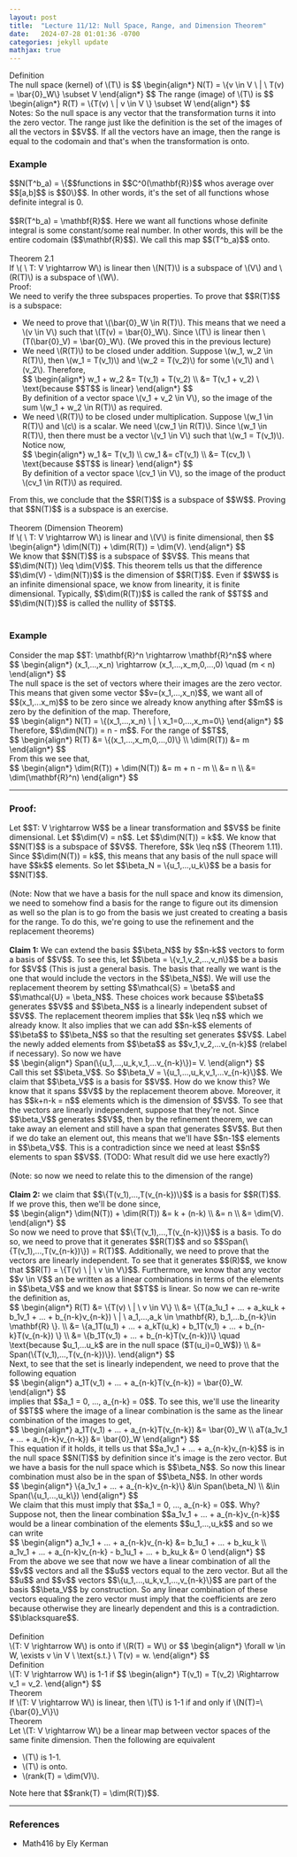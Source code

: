 ```yaml
---
layout: post
title:  "Lecture 11/12: Null Space, Range, and Dimension Theorem"
date:   2024-07-28 01:01:36 -0700
categories: jekyll update
mathjax: true
---
```

<div class="bdiv">
Definition
</div>
<div class="bbdiv">
The null space (kernel) of \(T\) is 
	$$
	\begin{align*}
	 N(T) = \{v \in V \ | \ T(v) = \bar{0}_W\} \subset V
	\end{align*}
	$$
The range (image) of \(T\) is
	$$
	\begin{align*}
	 R(T) = \{T(v) \ | v \in V \} \subset W
	\end{align*}
	$$
</div>
Notes: So the null space is any vector that the transformation turns it into the zero vector. The range just like the definition is the set of the images of all the vectors in $$V$$. If all the vectors have an image, then the range is equal to the codomain and that's when the transformation is onto.
<br>
<!------------------------------------------------------------------------------------>
<h3>Example</h3>
$$N(T^b_a) = \{$$functions in $$C^0(\mathbf{R})$$ whos average over $$[a,b]$$ is $$0\}$$. In other words, it's the set of all functions whose definite integral is 0. 
<br>
<br>
$$R(T^b_a) = \mathbf{R}$$. Here we want all functions whose definite integral is some constant/some real number. In other words, this will be the entire codomain ($$\mathbf{R}$$). We call this map $$(T^b_a)$$ onto.
<br>
<br>
<!------------------------------------------------------------------------------------>
<div class="purdiv">
Theorem 2.1
</div>
<div class="purbdiv">
If \( \ T: V \rightarrow W\) is linear then \(N(T)\) is a subspace of \(V\) and \(R(T)\) is a subspace of \(W\).
</div>
Proof:
<br>
We need to verify the three subspaces properties. To prove that $$R(T)$$ is a subspace:
<ul>
<li>We need to prove that \(\bar{0}_W \in R(T)\). This means that we need a \(v \in V\) such that \(T(v) = \bar{0}_W\). Since \(T\) is linear then \(T(\bar{0}_V) = \bar{0}_W\). (We proved this in the previous lecture) </li>
<li>We need \(R(T)\) to be closed under addition. Suppose \(w_1, w_2 \in R(T)\), then \(w_1 = T(v_1)\) and \(w_2 = T(v_2)\) for some \(v_1\) and \(v_2\). Therefore,
	<div>
		$$
		\begin{align*}
		 w_1 + w_2 &= T(v_1) + T(v_2) \\
		           &= T(v_1 + v_2) \ \text{because $$T$$ is linear}
		\end{align*}
		$$
	</div>
By definition of a vector space \(v_1 + v_2 \in V\), so the image of the sum \(w_1 + w_2 \in R(T)\) as required.
</li>
<li> We need \(R(T)\) to be closed under multiplication. Suppose \(w_1 \in R(T)\) and \(c\) is a scalar. We need \(cw_1 \in R(T)\). Since \(w_1 \in R(T)\), then there must be a vector \(v_1 \in V\) such that \(w_1 = T(v_1)\). Notice now,
	<div>
		$$
		\begin{align*}
		 w_1 &= T(v_1) \\
		 cw_1 &= cT(v_1) \\
         &= T(cv_1) \ \text{because $$T$$ is linear}
		\end{align*}
		$$
	</div>
By definition of a vector space \(cv_1 \in V\), so the image of the product \(cv_1 \in R(T)\) as required.

</li>
</ul>
From this, we conclude that the $$R(T)$$ is a subspace of $$W$$.
Proving that $$N(T)$$ is a subspace is an exercise.
<br>
<br>
<div class="purdiv">
Theorem (Dimension Theorem)
</div>
<div class="purbdiv">
If \( \ T: V \rightarrow W\) is linear and \(V\) is finite dimensional, then
		$$
		\begin{align*}
		 \dim(N(T)) + \dim(R(T)) = \dim(V).
		\end{align*}
		$$
</div>
We know that $$N(T)$$ is a subspace of $$V$$. This means that $$\dim(N(T)) \leq \dim(V)$$. This theorem tells us that the difference $$\dim(V) - \dim(N(T))$$ is the dimension of $$R(T)$$. Even if $$W$$ is an infinite dimensional space, we know from linearity, it is finite dimensional. Typically, $$\dim(R(T))$$ is called the rank of $$T$$ and $$\dim(N(T))$$ is called the nullity of $$T$$.
<br>
<br>
<!------------------------------------------------------------------------------------>
<h3>Example</h3>
Consider the map $$T: \mathbf{R}^n \rightarrow \mathbf{R}^n$$ where
<div>
	$$
	\begin{align*}
	(x_1,...,x_n) \rightarrow (x_1,...,x_m,0,...,0) \quad (m < n)
	\end{align*}
	$$
</div>
The null space is the set of vectors where their images are the zero vector. This means that given some vector $$v=(x_1,...,x_n)$$, we want all of $$(x_1,...x_m)$$ to be zero since we already know anything after $$m$$ is zero by the definition of the map. Therefore, 
<div>
	$$
	\begin{align*}
	N(T) = \{(x_1,...,x_n) \ | \ x_1=0,...,x_m=0\}
	\end{align*}
	$$
</div>
Therefore, $$\dim(N(T)) = n - m$$. For the range of $$T$$,
<div>
	$$
	\begin{align*}
	R(T) &= \{(x_1,...,x_m,0,...,0)\} \\
	 \dim(R(T)) &= m
	\end{align*}
	$$
</div>
From this we see that,
<div>
	$$
	\begin{align*}
	 \dim(R(T)) + \dim(N(T)) &= m + n - m \\ 
	                        &= n \\ 
	                        &= \dim(\mathbf{R}^n)
	\end{align*}
	$$
</div>
<hr>

<!------------------------------------------------------------------------------------>
<h3>Proof:</h3>
Let $$T: V \rightarrow W$$ be a linear transformation and $$V$$ be finite dimensional. Let $$\dim(V) = n$$. Let $$\dim(N(T)) = k$$. We know that $$N(T)$$ is a subspace of $$V$$. Therefore, $$k \leq n$$ (Theorem 1.11). Since $$\dim(N(T)) = k$$, this means that any basis of the null space will have $$k$$ elements. So let $$\beta_N = \{u_1,...,u_k\}$$ be a basis for $$N(T)$$.
<br>
<br>
(Note: Now that we have a basis for the null space and know its dimension, we need to somehow find a basis for the range to figure out its dimension as well so the plan is to go from the basis we just created to creating a basis for the range. To do this, we're going to use the refinement and the replacement theorems)
<br>
<br>
<b>Claim 1:</b> We can extend the basis $$\beta_N$$ by $$n-k$$ vectors to form a basis of $$V$$. To see this, let $$\beta = \{v_1,v_2,...,v_n\}$$ be a basis for $$V$$ (This is just a general basis. The basis that really we want is the one that would include the vectors in the $$\beta_N$$). We will use the replacement theorem by setting $$\mathcal{S} = \beta$$ and $$\mathcal{U} = \beta_N$$. These choices work because $$\beta$$ generates $$V$$ and $$\beta_N$$ is a linearly independent subset of $$V$$. The replacement theorem implies that $$k \leq n$$ which we already know. It also implies that we can add $$n-k$$ elements of $$\beta$$ to $$\beta_N$$ so that the resulting set generates $$V$$. Label the newly added elements from $$\beta$$ as $$v_1,v_2,...v_{n-k}$$ (relabel if necessary). So now we have
<div>
	$$
	\begin{align*}
	Span(\{u_1,...,u_k,v_1,...v_{n-k}\})= V.
	\end{align*}
	$$
</div>
Call this set $$\beta_V$$. So $$\beta_V = \{u_1,...,u_k,v_1,...v_{n-k}\}$$. We claim that $$\beta_V$$ is a basis for $$V$$. How do we know this? We know that it spans $$V$$ by the replacement theorem above. Moreover, it has $$k+n-k = n$$ elements which is the dimension of $$V$$. To see that the vectors are linearly independent, suppose that they're not. Since $$\beta_V$$ generates $$V$$, then by the refinement theorem, we can take away an element and still have a span that generates $$V$$. But then if we do take an element out, this means that we'll have $$n-1$$ elements in $$\beta_V$$. This is a contradiction since we need at least $$n$$ elements to span $$V$$. (TODO: What result did we use here exactly?)
<br>
<br>
(Note: so now we need to relate this to the dimension of the range)
<br>
<br>
<b>Claim 2:</b> we claim that $$\{T(v_1),...,T(v_{n-k})\}$$ is a basis for $$R(T)$$. If we prove this, then we'll be done since,
<div>
	$$
	\begin{align*}
	 \dim(N(T)) + \dim(R(T)) &= k + (n-k) \\ 
	                        &= n \\ 
	                        &= \dim(V).
	\end{align*}
	$$
</div>
So now we need to prove that $$\{T(v_1),...,T(v_{n-k})\}$$ is a basis. To do so, we need to prove that it generates $$R(T)$$ and so $$Span(\{T(v_1),...,T(v_{n-k})\}) = R(T)$$. Additionally, we need to prove that the vectors are linearly independent. To see that it generates $$(R)$$, we know that $$R(T) = \{T(v) \ | \ v \in V\}$$. Furthermore, we know that any vector $$v \in V$$ an be written as a linear combinations in terms of the elements in $$\beta_V$$ and we know that $$T$$ is linear. So now we can re-write the definition as,
<div>
	$$
	\begin{align*}
	R(T) &= \{T(v) \ | \ v \in V\} \\
	     &= \{T(a_1u_1 + ... + a_ku_k + b_1v_1 + ... + b_{n-k}v_{n-k}) \ | \ a_1,...,a_k \in \mathbf{R}, b_1,...b_{n-k}\in \mathbf{R} \}. \\
	     &= \{a_1T(u_1) + ... + a_kT(u_k) + b_1T(v_1) + ... + b_{n-k}T(v_{n-k}) \} \\
		 &= \{b_1T(v_1) + ... + b_{n-k}T(v_{n-k})\} \quad \text{because $u_1,...u_k$ are in the null space ($T(u_i)=0_W$)} \\
		 &= Span(\{T(v_1),...,T(v_{n-k})\}).
	\end{align*}
	$$
</div>
Next, to see that the set is linearly independent, we need to prove that the following equation
<div>
	$$
	\begin{align*}
	 a_1T(v_1) + ... + a_{n-k}T(v_{n-k}) = \bar{0}_W.
	\end{align*}
	$$
</div>
implies that $$a_1 = 0, ..., a_{n-k} = 0$$. To see this, we'll use the linearity of $$T$$ where the image of a linear combination is the same as the linear combination of the images to get,
<div>
	$$
	\begin{align*}
	 a_1T(v_1) + ... + a_{n-k}T(v_{n-k}) &= \bar{0}_W \\
	 aT(a_1v_1 + ... + a_{n-k}v_{n-k})  &= \bar{0}_W
	\end{align*}
	$$
</div>
This equation if it holds, it tells us that $$a_1v_1 + ... + a_{n-k}v_{n-k}$$ is in the null space $$N(T)$$ by definition since it's image is the zero vector. But we have a basis for the null space which is $$\beta_N$$. So now this linear combination must also be in the span of $$\beta_N$$. In other words
<div>
	$$
	\begin{align*}
	 \{a_1v_1 + ... + a_{n-k}v_{n-k}\} &\in Span(\beta_N) \\
	  &\in Span(\{u_1,...,u_k\})
	\end{align*}
	$$
</div>
We claim that this must imply that $$a_1 = 0, ..., a_{n-k} = 0$$. Why? Suppose not, then the linear combination $$a_1v_1 + ... + a_{n-k}v_{n-k}$$ would be a linear combination of the elements $$u_1,...,u_k$$ and so we can write
<div>
	$$
	\begin{align*}
	 a_1v_1 + ... + a_{n-k}v_{n-k} &= b_1u_1 + ... + b_ku_k \\
	  a_1v_1 + ... + a_{n-k}v_{n-k} - b_1u_1 + ... + b_ku_k &= 0
	\end{align*}
	$$
</div>
From the above we see that now we have a linear combination of all the $$v$$ vectors and all the $$u$$ vectors equal to the zero vector. But all the $$u$$ and $$v$$ vectors $$\{u_1,...,u_k,v_1,...,v_{n-k}\}$$ are part of the basis $$\beta_V$$ by construction. So any linear combination of these vectors equaling the zero vector must imply that the coefficients are zero because otherwise they are linearly dependent and this is a contradiction. $$\blacksquare$$.
<br>
<br>
<!------------------------------------------------------------------------------------>
<div class="bdiv">
Definition
</div>
<div class="bbdiv">
\(T: V \rightarrow W\) is onto if \(R(T) = W\) or
	$$
	\begin{align*}
	 \forall w \in W, \exists v \in V \ \text{s.t.} \ T(v) = w.
	\end{align*}
	$$
</div>
<!------------------------------------------------------------------------------------>
<div class="bdiv">
Definition
</div>
<div class="bbdiv">
\(T: V \rightarrow W\) is 1-1 if
	$$
	\begin{align*}
	 T(v_1) = T(v_2) \Rightarrow v_1 = v_2.
	\end{align*}
	$$
</div>
<!------------------------------------------------------------------------------------>
<div class="purdiv">
Theorem
</div>
<div class="purbdiv">
If \(T: V \rightarrow W\) is linear, then \(T\) is 1-1 if and only if \(N(T)=\{\bar{0}_V\}\)
</div>
<!------------------------------------------------------------------------------------>
<div class="purdiv">
Theorem
</div>
<div class="purbdiv">
Let \(T: V \rightarrow W\) be a linear map between vector spaces of the same finite dimension. Then the following are equivalent 
<ul>
	<li> \(T\) is 1-1. </li>
	<li> \(T\) is onto. </li>
	<li> \(rank(T) = \dim(V)\). </li>
</ul>
</div>
Note here that $$rank(T) = \dim(R(T))$$.
<hr>

<!------------------------------------------------------------------------------------>
<h3>References</h3>
<ul>
<li>Math416 by Ely Kerman</li>
</ul>






















